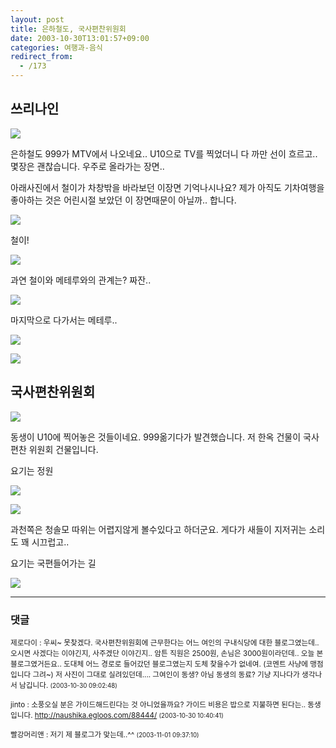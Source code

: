 ```yaml
---
layout: post
title: 은하철도, 국사편찬위원회
date: 2003-10-30T13:01:57+09:00
categories: 여행과-음식
redirect_from:
  - /173
---
```


<h2>쓰리나인</h2>

![ ](/assets/media/uploads_1_cfile25.uf.162185414E1AD9F408ABED.jpg)

은하철도 999가 MTV에서 나오네요.. U10으로 TV를 찍었더니 다 까만 선이 흐르고.. 몇장은 괜찮습니다. 우주로 올라가는 장면..

아래사진에서 철이가 차창밖을 바라보던 이장면 기억나시나요? 제가 아직도 기차여행을 좋아하는 것은 어린시절 보았던 이 장면때문이 아닐까.. 합니다.

![ ](/assets/media/uploads_1_cfile6.uf.1722C5404E1ADA3D2EA082.jpg)

철이!

![ ](/assets/media/uploads_1_cfile25.uf.146CF9444E1ADA560D0BF3.jpg)

과연 철이와 메테루와의 관계는? 짜잔..

![ ](/assets/media/uploads_1_cfile29.uf.123489454E1ADA701F2469.jpg)

마지막으로 다가서는 메테루..

![ ](/assets/media/uploads_1_cfile1.uf.1618C2404E1AD94D34DDFB.jpg)

![ ](/assets/media/uploads_1_cfile7.uf.1818C2404E1AD94E358240.jpg)

<h2><b>국사편찬위원회</b></h2>

![ ](/assets/media/photo_DSC02372.jpg)

동생이 U10에 찍어놓은 것들이네요. 999옮기다가 발견했습니다. 저 한옥 건물이 국사편찬 위원회 건물입니다.

요기는 정원

![ ](/assets/media/photo_DSC02373.jpg)

![ ](/assets/media/photo_DSC02378.jpg)

과천쪽은 청솔모 따위는 어렵지않게 볼수있다고 하더군요. 게다가 새들이 지저귀는 소리도 꽤 시끄럽고..

요기는 국편들어가는 길

![ ](/assets/media/photo_DSC02384.jpg)

* * *

### 댓글



<!--- cmt:388 --->
<!--- mail: --->
<!--- parent:0 --->

<small class=comment>제로다이 : 우씨~ 못찾겠다. 국사편찬위원회에 근무한다는 어느 여인의 구내식당에 대한 블로그였는데..오시면 사겠다는 이야긴지, 사주겠단 이야긴지.. 암튼 직원은 2500원, 손님은 3000원이라던데.. 오늘 본 블로그였거든요.. 도대체 어느 경로로 들어갔던 블로그였는지 도체 찾을수가 없네여. (코멘트 사냥에 맹점입니다 그려~) 저 사진이 그대로 실려있던데.... 그여인이 동생? 아님 동생의 동료? 기냥 지나다가 생각나서 남깁니다. <small>(2003-10-30 09:02:48)</small></small>


<!--- cmt:389 --->
<!--- mail: --->
<!--- parent:0 --->

<small class=comment>jinto : 소풍오실 분은 가이드해드린다는 것 아니었을까요?  가이드 비용은 밥으로 지불하면 된다는.. 동생입니다. http://naushika.egloos.com/88444/ <small>(2003-10-30 10:40:41)</small></small>


<!--- cmt:390 --->
<!--- mail: --->
<!--- parent:0 --->

<small class=comment>빨강머리앤 : 저기 제 블로그가 맞는데..^^ <small>(2003-11-01 09:37:10)</small></small>

